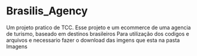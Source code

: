 # Brasilis_Agency
Um projeto pratico de TCC.
Esse projeto e um ecommerce de uma agencia de turismo, baseado em destinos brasileiros 
Para utilização dos codigos e arquivos e necessario fazer o download das imgens que esta na pasta Imagens
